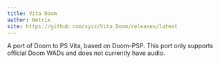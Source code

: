 ```yaml
---
title: Vita Doom
author: Netrix
site: https://github.com/xyzz/Vita_Doom/releases/latest
---
```

A port of Doom to PS Vita, based on Doom-PSP. This port only supports official Doom WADs and does not currently have audio.
